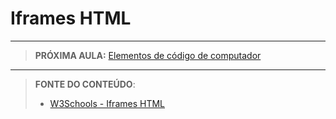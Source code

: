 # Iframes HTML



***

> **PRÓXIMA AULA:** [Elementos de código de computador](../8.2-elementos-de-codigo-de-computador)

***


> **FONTE DO CONTEÚDO**:
>
> - [W3Schools - Iframes HTML](https://www.w3schools.com/html/html_iframe.asp)